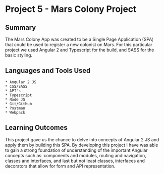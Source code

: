 # Project 5 - Mars Colony Project

## Summary

The Mars Colony App was created to be a Single Page Application (SPA) that could be used to register a new colonist on Mars. For this particular project we used Angular 2 and Typescript for the build, and SASS for the basic styling. 

## Languages and Tools Used

	* Angular 2 JS
	* CSS/SASS
	* API's
	* Typescript
	* Node JS
	* Git/Github
	* Postman
	* Webpack
	

## Learning Outcomes

This project gave us the chance to delve into concepts of Angular 2 JS and apply them by building this SPA. By developing this project I have was able to gain a strong foundation of understanding of the important Angular concepts such as:  components and modules, routing and navigation, classes and interfaces, and last but not least classes, interfaces and decorators that allow for form and API representation. 
